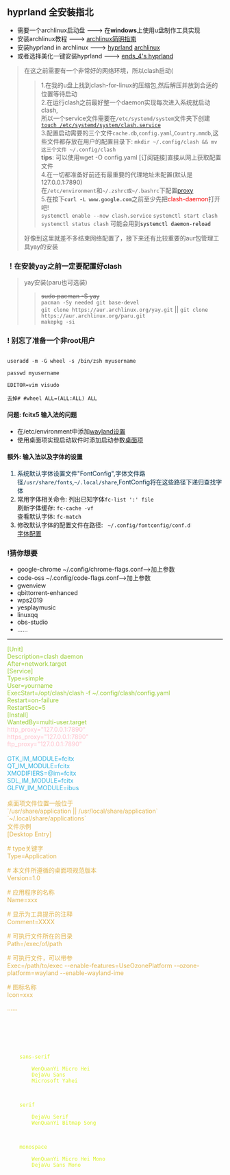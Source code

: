 ## hyprland 全安装指北
- 需要一个archlinux启动盘 ---> 在**windows**上使用u盘制作工具实现
- 安装archlinux教程 ---> [archlinux简明指南](arch.icekylin.online)
- 安装hyprland in archlinux ---> [hyprland](hyprland.org) [archlinux](wiki.archlinux.org/title/Hyprland)
- 或者选择美化一键安装hyprland ---> [ends_4's hyprland](github.com/end-4/dots-hyprland/tree/main?tab=readme-ov-file)
> 在这之前需要有一个非常好的网络环境，所以clash启动(
>> 1.在我的u盘上找到clash-for-linux的压缩包,然后解压并放到合适的位置等待启动      <br />
>> 2.在运行clash之前最好整一个daemon实现每次进入系统就启动clash,                <br />
>> 所以一个service文件需要在`/etc/systemd/system`文件夹下创建                 <br />
>> [`touch /etc/systemd/system/clash.service`](#clash_service) <br />
>> 3.配置启动需要的三个文件`cache.db`,`config.yaml`,`Country.mmdb`,这些文件都存放在用户的配置目录下: `mkdir ~/.config/clash && mv 这三个文件 ~/.config/clash` <br />
>> **tips**: 可以使用wget -O config.yaml [订阅链接]直接从网上获取配置文件 <br />
>> 4.在一切都准备好前还有最重要的代理地址未配置(默认是127.0.0.1:7890) <br />
>> 在`/etc/environment`和`~/.zshrc或~/.bashrc`下配置[proxy](#proxy) <br />
>> 5.在按下<strong>`curl -L www.google.com`</strong>之前至少先把<a style="color:red">clash-daemon</a>打开吧! <br />
>> `systemctl enable --now clash.service` `systemctl start clash`
>> `systemctl status clash` 可能会用到<a style="color:black">`systemctl daemon-reload`</a><br />
>>
> 好像到这里就差不多结束网络配置了，接下来还有比较重要的aur包管理工具yay的安装 

### ！在安装yay之前一定要配置好clash

> yay安装(paru也可选装)
>> <s>sudo pacman -S yay</s> <br />
>> `pacman -Sy needed git base-devel` <br />
>> `git clone https://aur.archlinux.org/yay.git` || `git clone https://aur.archlinux.org/paru.git` <br />
>> `makepkg -si` <br />
>> 

### ! 别忘了准备一个非root用户
<code>
useradd -m -G wheel -s /bin/zsh myusername <br />
passwd myusername <br />
EDITOR=vim visudo <br />
去掉# #wheel ALL=(ALL:ALL) ALL
</code>



#### 问题: fcitx5 输入法的问题
- 在/etc/environment中添加[wayland设置](#wayland_config)
- 使用桌面项实现启动软件时添加启动参数[桌面项](#desktop)
#### 额外: 输入法以及字体的设置
<ol>
<li style="color:#042940">
    系统默认字体设置文件"FontConfig",字体文件路径<code>/usr/share/fonts</code>,<code>~/.local/share</code>,FontConfig将在这些路径下递归查找字体
</li>

<li>
    常用字体相关命令: 列出已知字体<code>fc-list ':' file</code><br />
    刷新字体缓存: <code>fc-cache -vf</code> <br />
    查看默认字体: <code>fc-match</code>
</li>

<li>
    修改默认字体的配置文件在路径: <code> ~/.config/fontconfig/conf.d</code> <br />
    <a href="#font_config" title="字体配置" />字体配置</a>   
</li>
</ol>

### !猜你想要
- google-chrome ~/.config/chrome-flags.conf-->加上参数
- code-oss ~/.config/code-flags.conf-->加上参数
- gwenview
- qbittorrent-enhanced
- wps2019
- yesplaymusic
- linuxqq
- obs-studio
- ......



------------------


<a style="color:yellowgreen" id="clash_service">
[Unit] <br />
Description=clash daemon <br />
After=network.target <br />
[Service] <br />
Type=simple <br />
User=yourname <br />
ExecStart=/opt/clash/clash -f ~/.config/clash/config.yaml <br />
Restart=on-failure <br />
RestartSec=5 <br/>
[Install] <br />
WantedBy=multi-user.target
</a>

<br />
<a style="color:pink" id="proxy">
http_proxy="127.0.0.1:7890" <br />
https_proxy="127.0.0.1:7890" <br />
ftp_proxy="127.0.0.1:7890" <br />
</a>
<br />
<a style="color:#2FB1E0" id="wayland_config">
GTK_IM_MODULE=fcitx <br/>
QT_IM_MODULE=fcitx <br/>
XMODIFIERS=@im=fcitx <br/>
SDL_IM_MODULE=fcitx <br/>
GLFW_IM_MODULE=ibus <br/>
</a>    
<br />
<a style="color:#E0B44C" id="desktop">
桌面项文件位置一般位于 <br />
`/usr/share/application || /usr/local/share/application` <br />
`~/.local/share/applications` <br />
文件示例<br />
[Desktop Entry] <br />

\# type关键字<br/>
Type=Application

\# 本文件所遵循的桌面项规范版本<br/>
Version=1.0

\# 应用程序的名称 <br/>
Name=xxx

\# 显示为工具提示的注释<br/>
Comment=XXXX

\# 可执行文件所在的目录<br/>
Path=/exec/of/path

\# 可执行文件，可以带参<br/>
Exec=/path/to/exec --enable-features=UseOzonePlatform --ozone-platform=wayland --enable-wayland-ime

\# 图标名称<br/>
Icon=xxx

......
</a>

<a style="color:#DBF227" id="font_config">
<code>
<?xml version="1.0"?>
<!DOCTYPE fontconfig SYSTEM "fonts.dtd">
<fontconfig>
<!-- created by WenQuanYi FcDesigner v0.5 -->
<match>
	<test name="family"><string>sans-serif</string></test>
	<edit name="family" mode="prepend" binding="strong">
		<string>WenQuanYi Micro Hei</string>
		<string>DejaVu Sans</string>
		<string>Microsoft Yahei</string>
	</edit>
</match>
<match>
	<test name="family"><string>serif</string></test>
	<edit name="family" mode="prepend" binding="strong">
		<string>DejaVu Serif</string>
		<string>WenQuanYi Bitmap Song</string>
	</edit>
</match>
<match>
	<test name="family"><string>monospace</string></test>
	<edit name="family" mode="prepend" binding="strong">
		<string>WenQuanYi Micro Hei Mono</string>
		<string>DejaVu Sans Mono</string>
	</edit>
</match>
</fontconfig>
</code>
</a>
